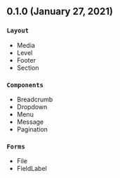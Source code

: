 ## 0.1.0 (January 27, 2021)

### `Layout`

- Media
- Level
- Footer
- Section

### `Components`

- Breadcrumb
- Dropdown
- Menu
- Message
- Pagination

### `Forms`

- File
- FieldLabel
